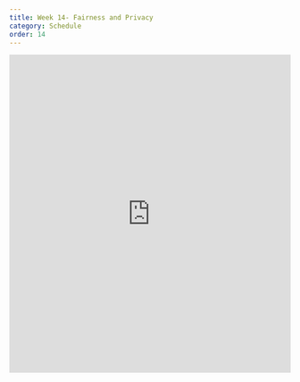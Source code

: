 ```yaml
---
title: Week 14- Fairness and Privacy
category: Schedule
order: 14
---
```


<style>
.responsive-wrap iframe{ max-width: 100%;}
</style>
<div class="responsive-wrap">
<!-- this is the embed code provided by Google -->
  <iframe src="https://docs.google.com/presentation/d/1SYkTsuqnJ5x51Bw8rcsnbTt8I7N43dgT1Mq__LxNcOI/embed?start=false&loop=false&delayms=3000" frameborder="0" width="960" height="569" allowfullscreen="true" mozallowfullscreen="true" webkitallowfullscreen="true"></iframe>
<!-- Google embed ends -->
</div>